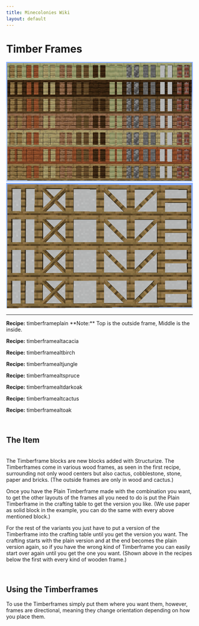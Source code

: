 ```yaml
---
title: Minecolonies Wiki
layout: default
---
```

# Timber Frames

<img src="../../assets/images/deco/plain_timberframes.png" alt="Plain Timberframes" />
<img src="../../assets/images/deco/plain_timberframes_alts_static.png" alt="Shingle colors" />
    <hr />

<div class="infobox box text-center">
<p><strong>Recipe:</strong> 
    <recipe>timberframeplain</recipe> **Note:** Top is the outside frame, Middle is the inside.
    <p><strong>Recipe:</strong> 
    <recipe>timberframealtacacia</recipe>
    <p><strong>Recipe:</strong> 
    <recipe>timberframealtbirch</recipe>
    <p><strong>Recipe:</strong> 
    <recipe>timberframealtjungle</recipe>
    <p><strong>Recipe:</strong> 
    <recipe>timberframealtspruce</recipe>
    <p><strong>Recipe:</strong> 
    <recipe>timberframealtdarkoak</recipe>
    <p><strong>Recipe:</strong> 
    <recipe>timberframealtcactus</recipe>
    <p><strong>Recipe:</strong> 
    <recipe>timberframealtoak</recipe>
</div>
<br>


## The Item
<br>
The Timberframe blocks are new blocks added with Structurize. The Timberframes come in various wood frames, as seen in the first recipe, surrounding not only wood centers but also cactus, cobblestone, stone, paper and bricks. (The outside frames are only in wood and cactus.) 

Once you have the Plain Timberframe made with the combination you want, to get the other layouts of the frames all you need to do is put the Plain Timberframe in the crafting table to get the version you like. (We use paper as solid block in the example, you can do the same with every above mentioned block.)

For the rest of the variants you just have to put a version of the Timberframe into the crafting table until you get the version you want. The crafting starts with the plain version and at the end becomes the plain version again, so if you have the wrong kind of Timberframe you can easily start over again until you get the one you want. (Shown above in the recipes below the first with every kind of wooden frame.)

<br>

## Using the Timberframes

To use the Timberframes simply put them where you want them, however, frames are directional, meaning they change orientation depending on how you place them. 